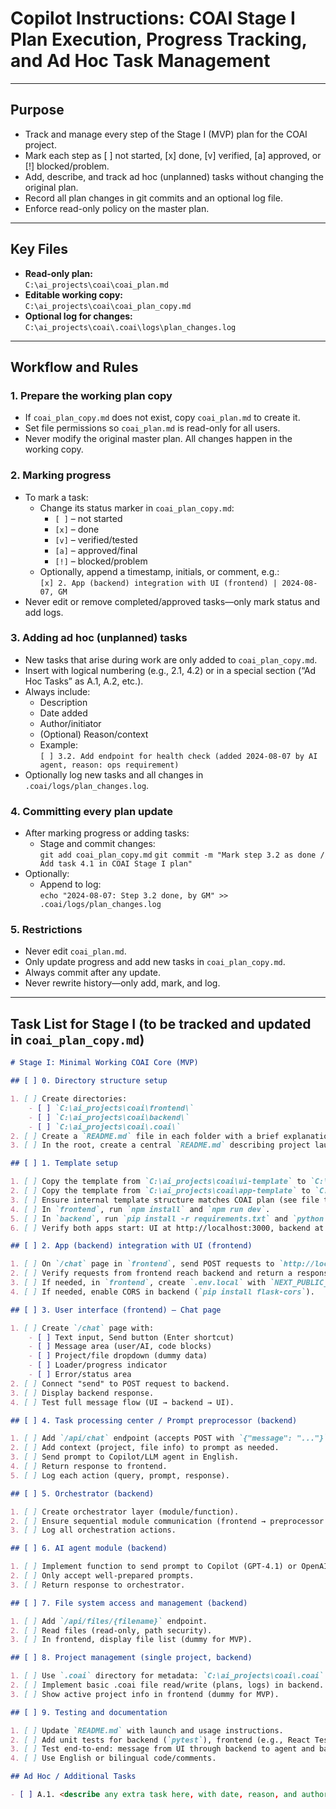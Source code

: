 # Copilot Instructions: COAI Stage I Plan Execution, Progress Tracking, and Ad Hoc Task Management

---

## Purpose

- Track and manage every step of the Stage I (MVP) plan for the COAI project.
- Mark each step as [ ] not started, [x] done, [v] verified, [a] approved, or [!] blocked/problem.
- Add, describe, and track ad hoc (unplanned) tasks without changing the original plan.
- Record all plan changes in git commits and an optional log file.
- Enforce read-only policy on the master plan.

---

## Key Files

- **Read-only plan:**  
  `C:\ai_projects\coai\coai_plan.md`
- **Editable working copy:**  
  `C:\ai_projects\coai\coai_plan_copy.md`
- **Optional log for changes:**  
  `C:\ai_projects\coai\.coai\logs\plan_changes.log`

---

## Workflow and Rules

### 1. Prepare the working plan copy

- If `coai_plan_copy.md` does not exist, copy `coai_plan.md` to create it.
- Set file permissions so `coai_plan.md` is read-only for all users.
- Never modify the original master plan. All changes happen in the working copy.

### 2. Marking progress

- To mark a task:
    - Change its status marker in `coai_plan_copy.md`:
        - `[ ]` – not started
        - `[x]` – done
        - `[v]` – verified/tested
        - `[a]` – approved/final
        - `[!]` – blocked/problem
    - Optionally, append a timestamp, initials, or comment, e.g.:  
      `[x] 2. App (backend) integration with UI (frontend) | 2024-08-07, GM`
- Never edit or remove completed/approved tasks—only mark status and add logs.

### 3. Adding ad hoc (unplanned) tasks

- New tasks that arise during work are only added to `coai_plan_copy.md`.
- Insert with logical numbering (e.g., 2.1, 4.2) or in a special section (“Ad Hoc Tasks” as A.1, A.2, etc.).
- Always include:
    - Description
    - Date added
    - Author/initiator
    - (Optional) Reason/context
    - Example:  
      `[ ] 3.2. Add endpoint for health check (added 2024-08-07 by AI agent, reason: ops requirement)`
- Optionally log new tasks and all changes in `.coai/logs/plan_changes.log`.

### 4. Committing every plan update

- After marking progress or adding tasks:
    - Stage and commit changes:  
      `git add coai_plan_copy.md`
      `git commit -m "Mark step 3.2 as done / Add task 4.1 in COAI Stage I plan"`
- Optionally:  
    - Append to log:  
      `echo "2024-08-07: Step 3.2 done, by GM" >> .coai/logs/plan_changes.log`

### 5. Restrictions

- Never edit `coai_plan.md`.
- Only update progress and add new tasks in `coai_plan_copy.md`.
- Always commit after any update.
- Never rewrite history—only add, mark, and log.

---

## Task List for Stage I (to be tracked and updated in `coai_plan_copy.md`)

```markdown
# Stage I: Minimal Working COAI Core (MVP)

## [ ] 0. Directory structure setup

1. [ ] Create directories:
    - [ ] `C:\ai_projects\coai\frontend\`
    - [ ] `C:\ai_projects\coai\backend\`
    - [ ] `C:\ai_projects\coai\.coai\`
2. [ ] Create a `README.md` file in each folder with a brief explanation.
3. [ ] In the root, create a central `README.md` describing project launch and structure.

## [ ] 1. Template setup

1. [ ] Copy the template from `C:\ai_projects\coai\ui-template` to `C:\ai_projects\coai\frontend`
2. [ ] Copy the template from `C:\ai_projects\coai\app-template` to `C:\ai_projects\coai\backend`
3. [ ] Ensure internal template structure matches COAI plan (see file tree).
4. [ ] In `frontend`, run `npm install` and `npm run dev`.
5. [ ] In `backend`, run `pip install -r requirements.txt` and `python main.py`.
6. [ ] Verify both apps start: UI at http://localhost:3000, backend at http://localhost:5000.

## [ ] 2. App (backend) integration with UI (frontend)

1. [ ] On `/chat` page in `frontend`, send POST requests to `http://localhost:5000/api/chat`.
2. [ ] Verify requests from frontend reach backend and return a response.
3. [ ] If needed, in `frontend`, create `.env.local` with `NEXT_PUBLIC_API_URL=http://localhost:5000`.
4. [ ] If needed, enable CORS in backend (`pip install flask-cors`).

## [ ] 3. User interface (frontend) – Chat page

1. [ ] Create `/chat` page with:
    - [ ] Text input, Send button (Enter shortcut)
    - [ ] Message area (user/AI, code blocks)
    - [ ] Project/file dropdown (dummy data)
    - [ ] Loader/progress indicator
    - [ ] Error/status area
2. [ ] Connect "send" to POST request to backend.
3. [ ] Display backend response.
4. [ ] Test full message flow (UI → backend → UI).

## [ ] 4. Task processing center / Prompt preprocessor (backend)

1. [ ] Add `/api/chat` endpoint (accepts POST with `{"message": "..."}`).
2. [ ] Add context (project, file info) to prompt as needed.
3. [ ] Send prompt to Copilot/LLM agent in English.
4. [ ] Return response to frontend.
5. [ ] Log each action (query, prompt, response).

## [ ] 5. Orchestrator (backend)

1. [ ] Create orchestrator layer (module/function).
2. [ ] Ensure sequential module communication (frontend → preprocessor → orchestrator → agent).
3. [ ] Log all orchestration actions.

## [ ] 6. AI agent module (backend)

1. [ ] Implement function to send prompt to Copilot (GPT-4.1) or OpenAI API.
2. [ ] Only accept well-prepared prompts.
3. [ ] Return response to orchestrator.

## [ ] 7. File system access and management (backend)

1. [ ] Add `/api/files/{filename}` endpoint.
2. [ ] Read files (read-only, path security).
3. [ ] In frontend, display file list (dummy for MVP).

## [ ] 8. Project management (single project, backend)

1. [ ] Use `.coai` directory for metadata: `C:\ai_projects\coai\.coai`
2. [ ] Implement basic .coai file read/write (plans, logs) in backend.
3. [ ] Show active project info in frontend (dummy for MVP).

## [ ] 9. Testing and documentation

1. [ ] Update `README.md` with launch and usage instructions.
2. [ ] Add unit tests for backend (`pytest`), frontend (e.g., React Testing Library).
3. [ ] Test end-to-end: message from UI through backend to agent and back.
4. [ ] Use English or bilingual code/comments.

## Ad Hoc / Additional Tasks

- [ ] A.1. <describe any extra task here, with date, reason, and author>
